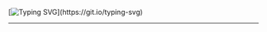 [![Typing SVG](https://readme-typing-svg.demolab.com/?lines=Hi!;Welcome+to,+the+Ltome-Katip+Project+page!)](https://git.io/typing-svg)

---
